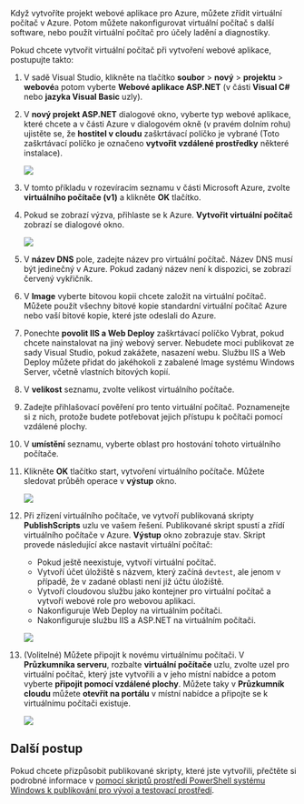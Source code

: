 

Když vytvoříte projekt webové aplikace pro Azure, můžete zřídit virtuální počítač v Azure. Potom můžete nakonfigurovat virtuální počítač s další software, nebo použít virtuální počítač pro účely ladění a diagnostiky.

Pokud chcete vytvořit virtuální počítač při vytvoření webové aplikace, postupujte takto:

1. V sadě Visual Studio, klikněte na tlačítko **soubor** > **nový** > **projektu** > **webové**a potom vyberte **Webové aplikace ASP.NET** (v části **Visual C#** nebo **jazyka Visual Basic** uzly).
2. V **nový projekt ASP.NET** dialogové okno, vyberte typ webové aplikace, které chcete a v části Azure v dialogovém okně (v pravém dolním rohu) ujistěte se, že **hostitel v cloudu** zaškrtávací políčko je vybrané (Toto zaškrtávací políčko je označeno **vytvořit vzdálené prostředky** některé instalace).
   
    ![][0]
3. V tomto příkladu v rozevíracím seznamu v části Microsoft Azure, zvolte **virtuálního počítače (v1)** a klikněte **OK** tlačítko.
4. Pokud se zobrazí výzva, přihlaste se k Azure. **Vytvořit virtuální počítač** zobrazí se dialogové okno.
   
    ![][2]
5. V **název DNS** pole, zadejte název pro virtuální počítač. Název DNS musí být jedinečný v Azure. Pokud zadaný název není k dispozici, se zobrazí červený vykřičník.
6. V **Image** vyberte bitovou kopii chcete založit na virtuální počítač. Můžete použít všechny bitové kopie standardní virtuální počítač Azure nebo vaší bitové kopie, které jste odeslali do Azure.
7. Ponechte **povolit IIS a Web Deploy** zaškrtávací políčko Vybrat, pokud chcete nainstalovat na jiný webový server. Nebudete moci publikovat ze sady Visual Studio, pokud zakážete, nasazení webu. Službu IIS a Web Deploy můžete přidat do jakéhokoli z zabalené Image systému Windows Server, včetně vlastních bitových kopií.
8. V **velikost** seznamu, zvolte velikost virtuálního počítače.
9. Zadejte přihlašovací pověření pro tento virtuální počítač. Poznamenejte si z nich, protože budete potřebovat jejich přístupu k počítači pomocí vzdálené plochy.
10. V **umístění** seznamu, vyberte oblast pro hostování tohoto virtuálního počítače.
11. Klikněte **OK** tlačítko start, vytvoření virtuálního počítače. Můžete sledovat průběh operace v **výstup** okno.
    
    ![][3]
12. Při zřízení virtuálního počítače, ve vytvoří publikovaná skripty **PublishScripts** uzlu ve vašem řešení. Publikované skript spustí a zřídí virtuálního počítače v Azure. **Výstup** okno zobrazuje stav. Skript provede následující akce nastavit virtuální počítač:
    
    * Pokud ještě neexistuje, vytvoří virtuální počítač.
    * Vytvoří účet úložiště s názvem, který začíná `devtest`, ale jenom v případě, že v zadané oblasti není již účtu úložiště.
    * Vytvoří cloudovou službu jako kontejner pro virtuální počítač a vytvoří webové role pro webovou aplikaci.
    * Nakonfiguruje Web Deploy na virtuálním počítači.
    * Nakonfiguruje službu IIS a ASP.NET na virtuálním počítači.
    
    ![][4]
13. (Volitelné) Můžete připojit k novému virtuálnímu počítači. V **Průzkumníka serveru**, rozbalte **virtuální počítače** uzlu, zvolte uzel pro virtuální počítač, který jste vytvořili a v jeho místní nabídce a potom vyberte **připojit pomocí vzdálené plochy**. Můžete taky v **Průzkumník cloudu** můžete **otevřít na portálu** v místní nabídce a připojte se k virtuálnímu počítači existuje.
    
    ![][5]

## <a name="next-steps"></a>Další postup
Pokud chcete přizpůsobit publikované skripty, které jste vytvořili, přečtěte si podrobné informace v [pomocí skriptů prostředí PowerShell systému Windows k publikování pro vývoj a testovací prostředí](http://msdn.microsoft.com/library/dn642480.aspx).

[0]: ./media/virtual-machines-common-classic-web-app-visual-studio/CreateVM_NewProject.PNG
[1]: ./media/dotnet-visual-studio-create-virtual-machine/CreateVM_SignIn.PNG
[2]: ./media/virtual-machines-common-classic-web-app-visual-studio/CreateVM_CreateVM.PNG
[3]: ./media/virtual-machines-common-classic-web-app-visual-studio/CreateVM_Provisioning.png
[4]: ./media/virtual-machines-common-classic-web-app-visual-studio/CreateVM_SolutionExplorer.png
[5]: ./media/virtual-machines-common-classic-web-app-visual-studio/VS_Create_VM_Connect.png
